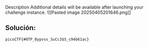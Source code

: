 Description Additional details will be available after launching your challenge instance.
![[Pasted image 20250405201646.png]]
## Solución:

```
picoCTF{#0TP_Bypvss_SuCc3$S_c94b61ac}

```
